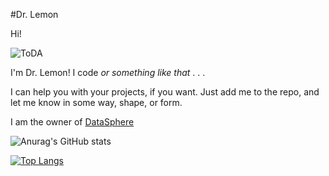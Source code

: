 #Dr. Lemon

Hi!  

![ToDA](https://github.com/TheLemonDr/TheLemonDr/assets/120197740/03df5033-320a-4d57-8c47-54df069ba971)

I'm Dr. Lemon!  I code _or something like that_ . . .

I can help you with your projects, if you want.  Just add me to the repo, and let me know in some way, shape, or form.

I am the owner of <a href="https://lemonsphere.github.io">DataSphere</a>

![Anurag's GitHub stats](https://github-readme-stats.vercel.app/api?username=Doctor-Lemon&show_icons=true&theme=radical) 

 
[![Top Langs](https://github-readme-stats.vercel.app/api/top-langs/?username=anuraghazra&layout=donut&theme=dark)](https://github.com/anuraghazra/github-readme-stats)
